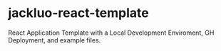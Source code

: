 # jackluo-react-template
 React Application Template with a Local Development Enviroment, GH Deployment, and example files.
